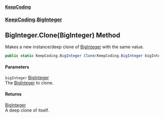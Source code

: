 #### [KeepCoding](index.md 'index')
### [KeepCoding](KeepCoding.md 'KeepCoding').[BigInteger](BigInteger.md 'KeepCoding.BigInteger')
## BigInteger.Clone(BigInteger) Method
Makes a new instance/deep clone of [BigInteger](BigInteger.md 'KeepCoding.BigInteger') with the same value.  
```csharp
public static KeepCoding.BigInteger Clone(KeepCoding.BigInteger bigInteger);
```
#### Parameters
<a name='KeepCoding.BigInteger.Clone(KeepCoding.BigInteger).bigInteger'></a>
`bigInteger` [BigInteger](BigInteger.md 'KeepCoding.BigInteger')  
The [BigInteger](BigInteger.md 'KeepCoding.BigInteger') to clone.
  
#### Returns
[BigInteger](BigInteger.md 'KeepCoding.BigInteger')  
A deep clone of itself.
